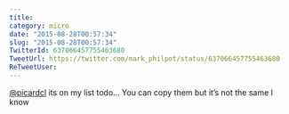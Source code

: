 ```yaml
---
title: 
category: micro
date: "2015-08-28T00:57:34"
slug: "2015-08-28T00:57:34"
TwitterId: 637066457755463680
TweetUrl: https://twitter.com/mark_philpot/status/637066457755463680
ReTweetUser: 
---
```


[@picardcl](https://twitter.com/picardcl) its on my list todo... You can copy them but it’s not the same I know